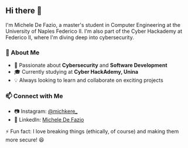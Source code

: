 ## Hi there 👋

I'm Michele De Fazio, a master's student in Computer Engineering at the University of Naples Federico II. I'm also part of the Cyber Hackademy at Federico II, where I'm diving deep into cybersecurity.  

### 🚀 About Me
- 🔐 Passionate about **Cybersecurity** and **Software Development**  
- 🎓 Currently studying at **Cyber HackAdemy, Unina**  
- 💡 Always looking to learn and collaborate on exciting projects  

### 📫 Connect with Me
- 📷 Instagram: [@michkere_](https://www.instagram.com/michkere_)  
- 💼 LinkedIn: [Michele De Fazio](https://www.linkedin.com/in/michele-de-fazio-10a151227/)  

⚡ Fun fact: I love breaking things (ethically, of course) and making them more secure! 😆  
